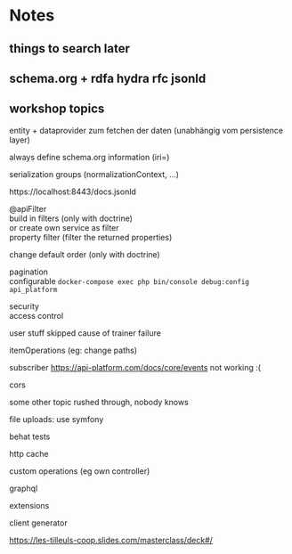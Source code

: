 # Notes

## things to search later
schema.org + rdfa
hydra rfc
jsonld
------

## workshop topics
entity + dataprovider zum fetchen der daten (unabhängig vom persistence layer)

always define schema.org information (iri=)

serialization groups (normalizationContext, ...)

https://localhost:8443/docs.jsonld

@apiFilter  
build in filters (only with doctrine)  
or create own service as filter  
property filter (filter the returned properties)  


change default order (only with doctrine)

pagination  
configurable
```docker-compose exec php bin/console debug:config api_platform```

security  
access control  

user stuff skipped cause of trainer failure

itemOperations (eg: change paths)

subscriber
https://api-platform.com/docs/core/events
not working :(

cors

some other topic rushed through, nobody knows

file uploads: use symfony

behat tests

http cache

custom operations (eg own controller)

graphql

extensions

client generator

https://les-tilleuls-coop.slides.com/masterclass/deck#/
